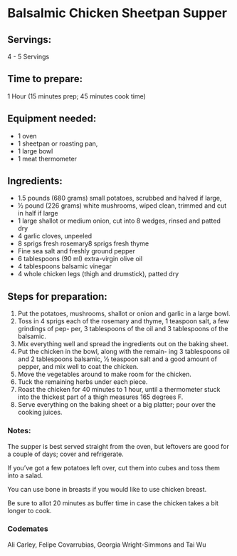 # Balsalmic Chicken Sheetpan Supper

## Servings: 
4 - 5 Servings

## Time to prepare: 
1 Hour (15 minutes prep; 45 minutes cook time)

## Equipment needed:
* 1 oven 
* 1 sheetpan or roasting pan,
* 1 large bowl
* 1 meat thermometer 

## Ingredients:
* 1.5 pounds (680 grams) small potatoes, scrubbed and halved if large, 
* 1⁄2 pound (226 grams) white mushrooms, wiped clean, trimmed and cut in half if large
* 1 large shallot or medium onion, cut into 8 wedges, rinsed and patted dry
* 4 garlic cloves, unpeeled
* 8 sprigs fresh rosemary8 sprigs fresh thyme
* Fine sea salt and freshly ground pepper
* 6 tablespoons (90 ml) extra-virgin olive oil 
* 4 tablespoons balsamic vinegar
* 4 whole chicken legs (thigh and drumstick), patted dry

## Steps for preparation:
1. Put the potatoes, mushrooms, shallot or onion and garlic in a large bowl. 
2. Toss in 4 sprigs each of the rosemary and thyme, 1 teaspoon salt, a few grindings of pep- per, 3 tablespoons of the oil and 3 tablespoons of the balsamic. 
3. Mix everything well and spread the ingredients out on the baking sheet.
4. Put the chicken in the bowl, along with the remain- ing 3 tablespoons oil and 2 tablespoons balsamic,
1⁄2 teaspoon salt and a good amount of pepper, and mix well to coat the chicken. 
5. Move the vegetables around to make room for the chicken. 
6. Tuck the remaining herbs under each piece.
7. Roast the chicken for 40 minutes to 1 hour, until a thermometer stuck into the thickest part of a thigh measures 165 degrees F.
8. Serve everything on the baking sheet or a big platter; pour over the cooking juices.


### Notes:
The supper is best served straight from the oven, but leftovers are good for a couple of days; cover and refrigerate. 

If you’ve got a few potatoes left over, cut them into cubes and toss them into a salad.

You can use bone in breasts if you would like to use chicken breast. 

Be sure to allot 20 minutes as buffer time in case the chicken takes a bit longer to cook. 

### Codemates #
Ali Carley, Felipe Covarrubias, Georgia Wright-Simmons and Tai Wu
